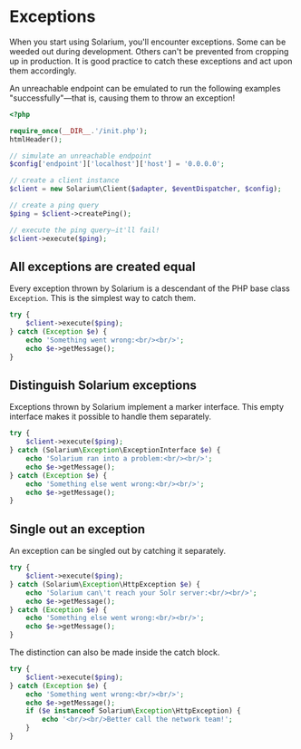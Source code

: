 Exceptions
==========

When you start using Solarium, you'll encounter exceptions. Some can be weeded out during development. Others can't be prevented from cropping up in production. It is good practice to catch these exceptions and act upon them accordingly.

An unreachable endpoint can be emulated to run the following examples "successfully"—that is, causing them to throw an exception!

```php
<?php

require_once(__DIR__.'/init.php');
htmlHeader();

// simulate an unreachable endpoint
$config['endpoint']['localhost']['host'] = '0.0.0.0';

// create a client instance
$client = new Solarium\Client($adapter, $eventDispatcher, $config);

// create a ping query
$ping = $client->createPing();

// execute the ping query—it'll fail!
$client->execute($ping);
```


All exceptions are created equal
--------------------------------

Every exception thrown by Solarium is a descendant of the PHP base class `Exception`. This is the simplest way to catch them.

```php
try {
    $client->execute($ping);
} catch (Exception $e) {
    echo 'Something went wrong:<br/><br/>';
    echo $e->getMessage();
}
```


Distinguish Solarium exceptions
-------------------------------

Exceptions thrown by Solarium implement a marker interface. This empty interface makes it possible to handle them separately.

```php
try {
    $client->execute($ping);
} catch (Solarium\Exception\ExceptionInterface $e) {
    echo 'Solarium ran into a problem:<br/><br/>';
    echo $e->getMessage();
} catch (Exception $e) {
    echo 'Something else went wrong:<br/><br/>';
    echo $e->getMessage();
}
```


Single out an exception
-----------------------

An exception can be singled out by catching it separately.

```php
try {
    $client->execute($ping);
} catch (Solarium\Exception\HttpException $e) {
    echo 'Solarium can\'t reach your Solr server:<br/><br/>';
    echo $e->getMessage();
} catch (Exception $e) {
    echo 'Something else went wrong:<br/><br/>';
    echo $e->getMessage();
}
```

The distinction can also be made inside the catch block.

```php
try {
    $client->execute($ping);
} catch (Exception $e) {
    echo 'Something went wrong:<br/><br/>';
    echo $e->getMessage();
    if ($e instanceof Solarium\Exception\HttpException) {
        echo '<br/><br/>Better call the network team!';
    }
}
```

